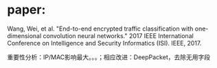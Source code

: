 # paper:
Wang, Wei, et al. "End-to-end encrypted traffic classification with one-dimensional convolution neural networks." 2017 IEEE International Conference on Intelligence and Security Informatics (ISI). IEEE, 2017.

重要性分析：IP/MAC影响最大。。。；相应改进：DeepPacket，去除无用字段
